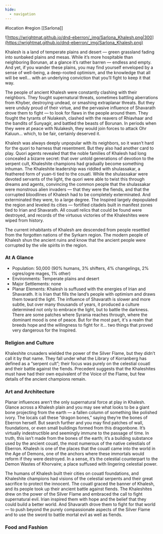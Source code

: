 ```yaml
---
hide:
  - navigation
---
```

 #location #region [[Sarlona]]

![https://wrightmat.github.io/dnd-eberron/_img/Sarlona_Khalesh.png|300](https://wrightmat.github.io/dnd-eberron/_img/Sarlona_Khalesh.png)

Khalesh is a land of temperate plains and desert — green grassland fading into sunbaked plains and mesas. While it’s more hospitable than neighboring Borunan, at a glance it’s rather barren — endless and empty. And yet, if you wander these plains, you may find yourself enveloped by a sense of well-being, a deep-rooted optimism, and the knowledge that all will be well… with an underlying conviction that you’ll fight to keep it that way.

The people of ancient Khalesh were constantly clashing with their neighbors. They fought supernatural threats, sometimes battling aberrations from Khyber, destroying undead, or smashing extraplanar threats. But they were unduly proud of their virtue, and the pervasive influence of Shavarath drove them to fight — to look for flaws in the people around them. They fought the tyrants of Nulakesh, clashed with the reavers of Rhiavhaar and the bandits of Sunyagir, and battled the beasts of Borunan. In periods when they were at peace with Nulakesh, they would join forces to attack Ohr Kaluun… which, to be fair, certainly deserved it.

Khalesh was always deeply unpopular with its neighbors, so it wasn’t hard for the quori to harness that resentment. But they also had another card to play. Quori agents revealed that the noble families of Khalesh had long concealed a bizarre secret: that over untold generations of devotion to the serpent cult, Khaleshite champions had gradually become something inhuman. The Khaleshite leadership was riddled with shulassakar, a feathered form of yuan-ti tied to the couatl. While the shulassakar were devoted servants of the light, the quori were able to twist this through dreams and agents, convincing the common people that the shulassakar were monstrous alien invaders — that they were the fiends, and that the
corrupted bloodlines of Khalesh had to be completely exterminated. And exterminated they were, to a large degree. The Inspired largely depopulated the region and leveled its cities — fortified citadels built in manifest zones tied to Irian and Shavarath. All couatl relics that could be found were destroyed, and records of the virtuous victories of the Khaleshites were wiped from history.

The current inhabitants of Khalesh are descended from people resettled from the forgotten nations of the Syrkarn region. The modern people of Khalesh shun the ancient ruins and know that the ancient people were corrupted by the vile spirits in the region.

### At A Glance

* Population: 50,000 (90% humans, 3% shifters, 4% changelings, 2% ogres/ogre mages, 1% other)
* Environments: Temperate plains and desert
* Major Settlements: none
* Planar Elements: Khalesh is suffused with the energies of Irian and Shavarath. It is Irian that fills the land’s people with optimism and draws them toward the light. The influence of Shavarath is slower and more subtle, but over many thousands of years, it produced a culture determined not only to embrace the light, but to battle the darkness. There are some patches where Syrania reaches through, where the dominant mood is one of peace. But for the most part, it's a realm that breeds hope and the willingness to fight for it… two things that proved very dangerous for the Inspired.

### Religion and Culture

Khaleshite crusaders wielded the power of the Silver Flame, but they didn’t call it by that name. They fall under what the Library of Korranberg has defined as a “serpent cult”; their focus was purely on the celestial couatl and their battle against the fiends. Precedent suggests that the Khaleshites must have had their own equivalent of the Voice of the Flame, but few details of the ancient champions remain.

### Art and Architecture

Planar influences aren’t the only supernatural force at play in Khalesh. Glance across a Khalesh plain and you may see what looks to be a giant bone projecting from the earth — a fallen column of something like polished ivory. The locals call these “dragon bones,” saying they’re the bones of Eberron herself. But search further and you may find patches of wall, foundations, or even small buildings formed from this dragonbone. It’s virtually indestructible and seemingly immune to the passage of time. In truth, this isn’t made from the bones of the earth; it’s a building substance used by the ancient couatl, the most numerous of the native celestials of Eberron. Khalesh is one of the places that the couatl came into the world in the Age of Demons, one of the anchors where these immortals would reform if they were destroyed. In a sense, it’s the celestial counterpart to the Demon Wastes of Khorvaire; a place suffused with lingering celestial power.

The humans of Khalesh built their cities on couatl foundations, and Khaleshite champions had visions of the celestial serpents and their great sacrifice to protect the innocent. The couatl graced the banner of Khalesh, and its people took up their ancient battle against fiends. The Khaleshites drew on the power of the Silver Flame and embraced the call to fight supernatural evil. Irian inspired them with hope and the belief that they could build a better world. And Shavarath drove them to fight for that world — to push beyond the purely compassionate aspects of the Silver Flame and to use the sword to battle mortal evil as well as fiends.

### Food and Fashion


